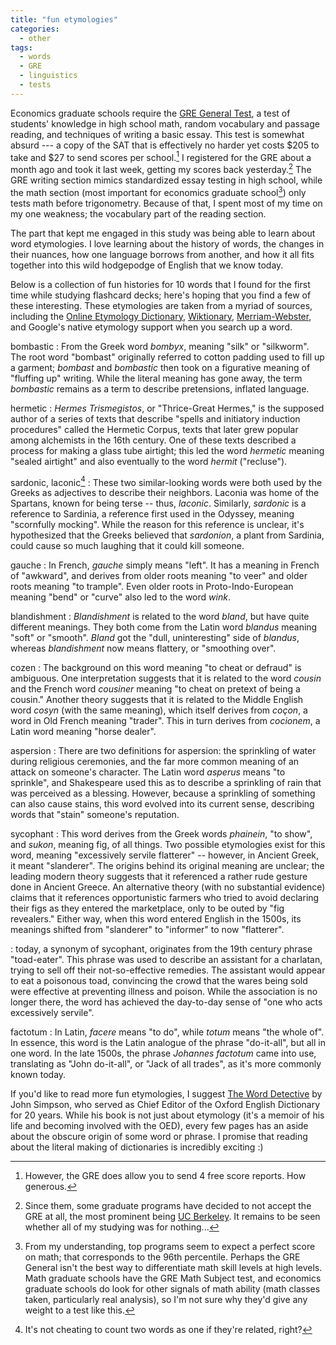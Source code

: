 ```yaml
---
title: "fun etymologies"
categories:
  - other
tags:
  - words
  - GRE
  - linguistics
  - tests
---
```


Economics graduate schools require the [GRE General Test](https://www.ets.org/gre), a test of students' knowledge in high school math, random vocabulary and passage reading, and techniques of writing a basic essay. This test is somewhat absurd --- a copy of the SAT that is effectively no harder yet costs $205 to take and $27 to send scores per school.[^1] I registered for the GRE about a month ago and took it last week, getting my scores back yesterday.[^2] The GRE writing section mimics standardized essay testing in high school, while the math section (most important for economics graduate school[^3]) only tests math before trigonometry.  Because of that, I spent most of my time on my one weakness; the vocabulary part of the reading section. 

The part that kept me engaged in this study was being able to learn about word etymologies. I love learning about the history of words, the changes in their nuances, how one language borrows from another, and how it all fits together into this wild hodgepodge of English that we know today.

Below is a collection of fun histories for 10 words that I found for the first time while studying flashcard decks; here's hoping that you find a few of these interesting. These etymologies are taken from a myriad of sources, including the [Online Etymology Dictionary](https://www.etymonline.com/), [Wiktionary](https://en.wiktionary.org/wiki/Wiktionary:Main_Page), [Merriam-Webster](https://www.merriam-webster.com/), and Google's native etymology support when you search up a word.


bombastic
: From the Greek word *bombyx*, meaning "silk" or "silkworm". The root word "bombast" originally referred to cotton padding used to fill up a garment; *bombast* and *bombastic* then took on a figurative meaning of "fluffing up" writing. While the literal meaning has gone away, the term *bombastic* remains as a term to describe pretensions, inflated language.

hermetic
: *Hermes Trismegistos*, or "Thrice-Great Hermes," is the supposed author of a series of texts that describe "spells and initiatory induction procedures" called the Hermetic Corpus, texts that later grew popular among alchemists in the 16th century. One of these texts described a process for making a glass tube airtight; this led the word *hermetic* meaning "sealed airtight" and also eventually to the word *hermit* ("recluse"). 

sardonic, laconic[^4]
: These two similar-looking words were both used by the Greeks as adjectives to describe their neighbors. Laconia was home of the Spartans, known for being terse -- thus, *laconic*. Similarly, *sardonic* is a reference to Sardinia, a reference first used in the Odyssey, meaning "scornfully mocking". While the reason for this reference is unclear, it's hypothesized that the Greeks believed that *sardonion*, a plant from Sardinia, could cause so much laughing that it could kill someone.

gauche
: In French, *gauche* simply means "left". It has a meaning in French of "awkward", and derives from older roots meaning "to veer" and older roots meaning "to trample". Even older roots in Proto-Indo-European meaning "bend" or "curve" also led to the word *wink*.

blandishment
: *Blandishment* is related to the word *bland*, but have quite different meanings. They both come from the Latin word *blandus* meaning "soft" or "smooth". *Bland* got the "dull, uninteresting" side of *blandus*, whereas *blandishment* now means flattery, or "smoothing over".

cozen
: The background on this word meaning "to cheat or defraud" is ambiguous. One interpretation suggests that it is related to the word *cousin* and the French word *cousiner* meaning "to cheat on pretext of being a cousin." Another theory suggests that it is related to the Middle English word *cosyn* (with the same meaning), which itself derives from *coçon*, a word in Old French meaning "trader". This in turn derives from *cocionem*, a Latin word meaning "horse dealer". 

aspersion
: There are two definitions for aspersion: the sprinkling of water during religious ceremonies, and the far more common meaning of an attack on someone's character. The Latin word *asperus* means "to sprinkle", and Shakespeare used this as to describe a sprinkling of rain that was perceived as a blessing. However, because a sprinkling of something can also cause stains, this word evolved into its current sense, describing words that "stain" someone's reputation.

sycophant
: This word derives from the Greek words *phainein*, "to show", and *sukon*, meaning fig, of all things. Two possible etymologies exist for this word, meaning "excessively servile flatterer" -- however, in Ancient Greek, it meant "slanderer". The origins behind its original meaning are unclear; the leading modern theory suggests that it referenced a rather rude gesture done in Ancient Greece. An alternative theory (with no substantial evidence) claims that it references opportunistic farmers who tried to avoid declaring their figs as they entered the marketplace, only to be outed by "fig revealers." Either way, when this word entered English in the 1500s, its meanings shifted from "slanderer" to "informer" to now "flatterer". 

: today, a synonym of sycophant, originates from the 19th century phrase "toad-eater". This phrase was used to describe an assistant for a charlatan, trying to sell off their not-so-effective remedies. The assistant would appear to eat a poisonous toad, convincing the crowd that the wares being sold were effective at preventing illness and poison. While the association is no longer there, the word has achieved the day-to-day sense of "one who acts excessively servile". 

factotum
: In Latin, *facere* means "to do", while *totum* means "the whole of". In essence, this word is the Latin analogue of the phrase "do-it-all", but all in one word. In the late 1500s, the phrase *Johannes factotum* came into use, translating as "John do-it-all", or "Jack of all trades", as it's more commonly known today.

If you'd like to read more fun etymologies, I suggest [The Word Detective](https://www.amazon.com/dp/B01IAIZAAS/ref=dp-kindle-redirect?_encoding=UTF8&btkr=1) by John Simpson, who served as Chief Editor of the Oxford English Dictionary for 20 years. While his book is not just about etymology (it's a memoir of his life and becoming involved with the OED), every few pages has an aside about the obscure origin of some word or phrase. I promise that reading about the literal making of dictionaries is incredibly exciting :)

[^1]: However, the GRE does allow you to send 4 free score reports. How generous.

[^2]: Since them, some graduate programs have decided to not accept the GRE at all, the most prominent being [UC Berkeley](https://web.archive.org/web/20200620165217/https://www.econ.berkeley.edu/grad/admissions). It remains to be seen whether all of my studying was for nothing...

[^3]: From my understanding, top programs seem to expect a perfect score on math; that corresponds to the 96th percentile. Perhaps the GRE General isn't the best way to differentiate math skill levels at high levels. Math graduate schools have the GRE Math Subject test, and economics graduate schools do look for other signals of math ability (math classes taken, particularly real analysis), so I'm not sure why they'd give any weight to a test like this.

[^4]: It's not cheating to count two words as one if they're related, right?